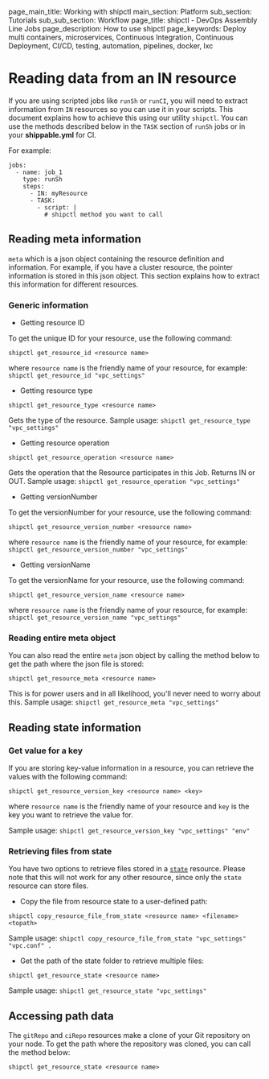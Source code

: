 page_main_title: Working with shipctl
main_section: Platform
sub_section: Tutorials
sub_sub_section: Workflow
page_title: shipctl - DevOps Assembly Line Jobs
page_description: How to use shipctl
page_keywords: Deploy multi containers, microservices, Continuous Integration, Continuous Deployment, CI/CD, testing, automation, pipelines, docker, lxc

# Reading data from an IN resource

If you are using scripted jobs like `runSh` or `runCI`, you will need to extract information from `IN` resources so you can use it in your scripts. This document explains how to achieve this using our utility `shipctl`. You can use the methods described below in the `TASK` section of `runSh` jobs or in your **shippable.yml** for CI.

For example:

```
jobs:
  - name: job_1
    type: runSh
    steps:
      - IN: myResource
      - TASK:
        - script: |
          # shipctl method you want to call
```

## Reading meta information

`meta` which is a json object containing the resource definition and information. For example, if you have a cluster resource, the pointer information is stored in this json object. This section explains how to extract this information for different resources.

### Generic information

* Getting resource ID

To get the unique ID for your resource, use the following command:

```
shipctl get_resource_id <resource name>
```
where `resource name` is the friendly name of your resource, for example: `shipctl get_resource_id "vpc_settings"`

* Getting resource type

```
shipctl get_resource_type <resource name>
```
Gets the type of the resource. Sample usage: `shipctl get_resource_type "vpc_settings"`

* Getting resource operation

```
shipctl get_resource_operation <resource name>
```
Gets the operation that the Resource participates in this Job. Returns IN or OUT. Sample usage: `shipctl get_resource_operation "vpc_settings"`

* Getting versionNumber

To get the versionNumber for your resource, use the following command:

```
shipctl get_resource_version_number <resource name>
```
where `resource name` is the friendly name of your resource, for example: `shipctl get_resource_version_number "vpc_settings"`


* Getting versionName

To get the versionName for your resource, use the following command:

```
shipctl get_resource_version_name <resource name>
```
where `resource name` is the friendly name of your resource, for example: `shipctl get_resource_version_name "vpc_settings"`

### Reading entire meta object

You can also read the entire `meta` json object by calling the method below to get the path where the json file is stored:

```
shipctl get_resource_meta <resource name>
```

This is for power users and in all likelihood, you'll never need to worry about this. Sample usage: `shipctl get_resource_meta "vpc_settings"`

## Reading state information

### Get value for a key

If you are storing key-value information in a resource, you can retrieve the values with the following command:

```
shipctl get_resource_version_key <resource name> <key>
```
where `resource name` is the friendly name of your resource and `key` is the key you want to retrieve the value for.

Sample usage: `shipctl get_resource_version_key "vpc_settings" "env"`

### Retrieving files from state

You have two options to retrieve files stored in a [`state`](/platform/workflow/resource/state/) resource. Please note that this will not work for any other resource, since only the `state` resource can store files.

* Copy the file from resource state to a user-defined path:

```
shipctl copy_resource_file_from_state <resource name> <filename> <topath>
```
Sample usage: `shipctl copy_resource_file_from_state "vpc_settings" "vpc.conf" .`

* Get the path of the state folder to retrieve multiple files:

```
shipctl get_resource_state <resource name>
```
Sample usage: `shipctl get_resource_state "vpc_settings"`

## Accessing path data

The `gitRepo` and `ciRepo` resources make a clone of your Git repository on your node. To get the path where the repository was cloned, you can call the method below:

```
shipctl get_resource_state <resource name>
```
